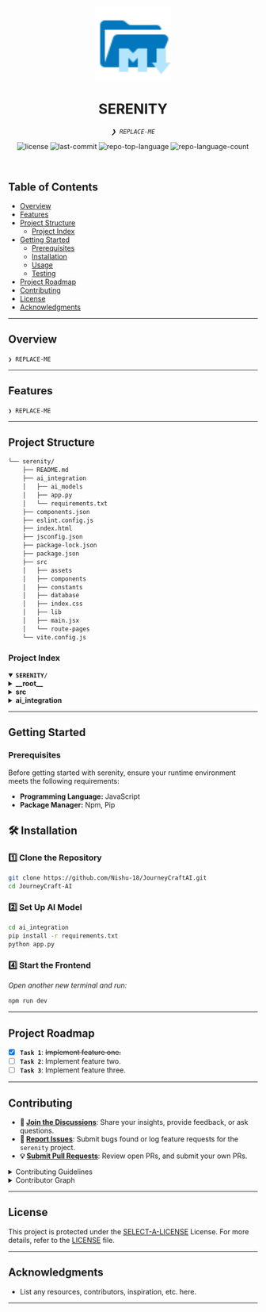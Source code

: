 <p align="center">
    <img src="https://raw.githubusercontent.com/PKief/vscode-material-icon-theme/ec559a9f6bfd399b82bb44393651661b08aaf7ba/icons/folder-markdown-open.svg" align="center" width="30%">
</p>
<p align="center"><h1 align="center">SERENITY</h1></p>
<p align="center">
	<em><code>❯ REPLACE-ME</code></em>
</p>
<p align="center">
	<img src="https://img.shields.io/github/license/Nishu-18/serenity?style=default&logo=opensourceinitiative&logoColor=white&color=0080ff" alt="license">
	<img src="https://img.shields.io/github/last-commit/Nishu-18/serenity?style=default&logo=git&logoColor=white&color=0080ff" alt="last-commit">
	<img src="https://img.shields.io/github/languages/top/Nishu-18/serenity?style=default&color=0080ff" alt="repo-top-language">
	<img src="https://img.shields.io/github/languages/count/Nishu-18/serenity?style=default&color=0080ff" alt="repo-language-count">
</p>
<p align="center"><!-- default option, no dependency badges. -->
</p>
<p align="center">
	<!-- default option, no dependency badges. -->
</p>
<br>

##  Table of Contents

- [ Overview](#-overview)
- [ Features](#-features)
- [ Project Structure](#-project-structure)
  - [ Project Index](#-project-index)
- [ Getting Started](#-getting-started)
  - [ Prerequisites](#-prerequisites)
  - [ Installation](#-installation)
  - [ Usage](#-usage)
  - [ Testing](#-testing)
- [ Project Roadmap](#-project-roadmap)
- [ Contributing](#-contributing)
- [ License](#-license)
- [ Acknowledgments](#-acknowledgments)

---

##  Overview

<code>❯ REPLACE-ME</code>

---

##  Features

<code>❯ REPLACE-ME</code>

---

##  Project Structure

```sh
└── serenity/
    ├── README.md
    ├── ai_integration
    │   ├── ai_models
    │   ├── app.py
    │   └── requirements.txt
    ├── components.json
    ├── eslint.config.js
    ├── index.html
    ├── jsconfig.json
    ├── package-lock.json
    ├── package.json
    ├── src
    │   ├── assets
    │   ├── components
    │   ├── constants
    │   ├── database
    │   ├── index.css
    │   ├── lib
    │   ├── main.jsx
    │   └── route-pages
    └── vite.config.js
```


###  Project Index
<details open>
	<summary><b><code>SERENITY/</code></b></summary>
	<details> <!-- __root__ Submodule -->
		<summary><b>__root__</b></summary>
		<blockquote>
			<table>
			<tr>
				<td><b><a href='https://github.com/Nishu-18/serenity/blob/master/package-lock.json'>package-lock.json</a></b></td>
				<td><code>❯ REPLACE-ME</code></td>
			</tr>
			<tr>
				<td><b><a href='https://github.com/Nishu-18/serenity/blob/master/vite.config.js'>vite.config.js</a></b></td>
				<td><code>❯ REPLACE-ME</code></td>
			</tr>
			<tr>
				<td><b><a href='https://github.com/Nishu-18/serenity/blob/master/jsconfig.json'>jsconfig.json</a></b></td>
				<td><code>❯ REPLACE-ME</code></td>
			</tr>
			<tr>
				<td><b><a href='https://github.com/Nishu-18/serenity/blob/master/package.json'>package.json</a></b></td>
				<td><code>❯ REPLACE-ME</code></td>
			</tr>
			<tr>
				<td><b><a href='https://github.com/Nishu-18/serenity/blob/master/index.html'>index.html</a></b></td>
				<td><code>❯ REPLACE-ME</code></td>
			</tr>
			<tr>
				<td><b><a href='https://github.com/Nishu-18/serenity/blob/master/components.json'>components.json</a></b></td>
				<td><code>❯ REPLACE-ME</code></td>
			</tr>
			<tr>
				<td><b><a href='https://github.com/Nishu-18/serenity/blob/master/eslint.config.js'>eslint.config.js</a></b></td>
				<td><code>❯ REPLACE-ME</code></td>
			</tr>
			</table>
		</blockquote>
	</details>
	<details> <!-- src Submodule -->
		<summary><b>src</b></summary>
		<blockquote>
			<table>
			<tr>
				<td><b><a href='https://github.com/Nishu-18/serenity/blob/master/src/index.css'>index.css</a></b></td>
				<td><code>❯ REPLACE-ME</code></td>
			</tr>
			<tr>
				<td><b><a href='https://github.com/Nishu-18/serenity/blob/master/src/main.jsx'>main.jsx</a></b></td>
				<td><code>❯ REPLACE-ME</code></td>
			</tr>
			</table>
			<details>
				<summary><b>lib</b></summary>
				<blockquote>
					<table>
					<tr>
						<td><b><a href='https://github.com/Nishu-18/serenity/blob/master/src/lib/utils.js'>utils.js</a></b></td>
						<td><code>❯ REPLACE-ME</code></td>
					</tr>
					</table>
				</blockquote>
			</details>
			<details>
				<summary><b>components</b></summary>
				<blockquote>
					<details>
						<summary><b>costum</b></summary>
						<blockquote>
							<table>
							<tr>
								<td><b><a href='https://github.com/Nishu-18/serenity/blob/master/src/components/costum/Header.jsx'>Header.jsx</a></b></td>
								<td><code>❯ REPLACE-ME</code></td>
							</tr>
							<tr>
								<td><b><a href='https://github.com/Nishu-18/serenity/blob/master/src/components/costum/Chart.jsx'>Chart.jsx</a></b></td>
								<td><code>❯ REPLACE-ME</code></td>
							</tr>
							<tr>
								<td><b><a href='https://github.com/Nishu-18/serenity/blob/master/src/components/costum/OauthForm.jsx'>OauthForm.jsx</a></b></td>
								<td><code>❯ REPLACE-ME</code></td>
							</tr>
							</table>
						</blockquote>
					</details>
					<details>
						<summary><b>ui</b></summary>
						<blockquote>
							<table>
							<tr>
								<td><b><a href='https://github.com/Nishu-18/serenity/blob/master/src/components/ui/table.jsx'>table.jsx</a></b></td>
								<td><code>❯ REPLACE-ME</code></td>
							</tr>
							<tr>
								<td><b><a href='https://github.com/Nishu-18/serenity/blob/master/src/components/ui/popover.jsx'>popover.jsx</a></b></td>
								<td><code>❯ REPLACE-ME</code></td>
							</tr>
							<tr>
								<td><b><a href='https://github.com/Nishu-18/serenity/blob/master/src/components/ui/alert-dialog.jsx'>alert-dialog.jsx</a></b></td>
								<td><code>❯ REPLACE-ME</code></td>
							</tr>
							<tr>
								<td><b><a href='https://github.com/Nishu-18/serenity/blob/master/src/components/ui/button.jsx'>button.jsx</a></b></td>
								<td><code>❯ REPLACE-ME</code></td>
							</tr>
							<tr>
								<td><b><a href='https://github.com/Nishu-18/serenity/blob/master/src/components/ui/input.jsx'>input.jsx</a></b></td>
								<td><code>❯ REPLACE-ME</code></td>
							</tr>
							<tr>
								<td><b><a href='https://github.com/Nishu-18/serenity/blob/master/src/components/ui/dialog.jsx'>dialog.jsx</a></b></td>
								<td><code>❯ REPLACE-ME</code></td>
							</tr>
							<tr>
								<td><b><a href='https://github.com/Nishu-18/serenity/blob/master/src/components/ui/SearchMentor.jsx'>SearchMentor.jsx</a></b></td>
								<td><code>❯ REPLACE-ME</code></td>
							</tr>
							<tr>
								<td><b><a href='https://github.com/Nishu-18/serenity/blob/master/src/components/ui/Archive.jsx'>Archive.jsx</a></b></td>
								<td><code>❯ REPLACE-ME</code></td>
							</tr>
							</table>
						</blockquote>
					</details>
				</blockquote>
			</details>
			<details>
				<summary><b>constants</b></summary>
				<blockquote>
					<table>
					<tr>
						<td><b><a href='https://github.com/Nishu-18/serenity/blob/master/src/constants/Constants.jsx'>Constants.jsx</a></b></td>
						<td><code>❯ REPLACE-ME</code></td>
					</tr>
					</table>
				</blockquote>
			</details>
			<details>
				<summary><b>route-pages</b></summary>
				<blockquote>
					<table>
					<tr>
						<td><b><a href='https://github.com/Nishu-18/serenity/blob/master/src/route-pages/Sage.jsx'>Sage.jsx</a></b></td>
						<td><code>❯ REPLACE-ME</code></td>
					</tr>
					<tr>
						<td><b><a href='https://github.com/Nishu-18/serenity/blob/master/src/route-pages/Chatbot.jsx'>Chatbot.jsx</a></b></td>
						<td><code>❯ REPLACE-ME</code></td>
					</tr>
					<tr>
						<td><b><a href='https://github.com/Nishu-18/serenity/blob/master/src/route-pages/Echo.jsx'>Echo.jsx</a></b></td>
						<td><code>❯ REPLACE-ME</code></td>
					</tr>
					<tr>
						<td><b><a href='https://github.com/Nishu-18/serenity/blob/master/src/route-pages/Muse.jsx'>Muse.jsx</a></b></td>
						<td><code>❯ REPLACE-ME</code></td>
					</tr>
					<tr>
						<td><b><a href='https://github.com/Nishu-18/serenity/blob/master/src/route-pages/SearchCounselor.jsx'>SearchCounselor.jsx</a></b></td>
						<td><code>❯ REPLACE-ME</code></td>
					</tr>
					<tr>
						<td><b><a href='https://github.com/Nishu-18/serenity/blob/master/src/route-pages/Home.jsx'>Home.jsx</a></b></td>
						<td><code>❯ REPLACE-ME</code></td>
					</tr>
					</table>
				</blockquote>
			</details>
			<details>
				<summary><b>database</b></summary>
				<blockquote>
					<table>
					<tr>
						<td><b><a href='https://github.com/Nishu-18/serenity/blob/master/src/database/searchCounslor.js'>searchCounslor.js</a></b></td>
						<td><code>❯ REPLACE-ME</code></td>
					</tr>
					<tr>
						<td><b><a href='https://github.com/Nishu-18/serenity/blob/master/src/database/Dashboard.jsx'>Dashboard.jsx</a></b></td>
						<td><code>❯ REPLACE-ME</code></td>
					</tr>
					<tr>
						<td><b><a href='https://github.com/Nishu-18/serenity/blob/master/src/database/dbconfig.js'>dbconfig.js</a></b></td>
						<td><code>❯ REPLACE-ME</code></td>
					</tr>
					<tr>
						<td><b><a href='https://github.com/Nishu-18/serenity/blob/master/src/database/vectorconfig.jsx'>vectorconfig.jsx</a></b></td>
						<td><code>❯ REPLACE-ME</code></td>
					</tr>
					</table>
				</blockquote>
			</details>
		</blockquote>
	</details>
	<details> <!-- ai_integration Submodule -->
		<summary><b>ai_integration</b></summary>
		<blockquote>
			<table>
			<tr>
				<td><b><a href='https://github.com/Nishu-18/serenity/blob/master/ai_integration/app.py'>app.py</a></b></td>
				<td><code>❯ REPLACE-ME</code></td>
			</tr>
			<tr>
				<td><b><a href='https://github.com/Nishu-18/serenity/blob/master/ai_integration/requirements.txt'>requirements.txt</a></b></td>
				<td><code>❯ REPLACE-ME</code></td>
			</tr>
			</table>
			<details>
				<summary><b>ai_models</b></summary>
				<blockquote>
					<table>
					<tr>
						<td><b><a href='https://github.com/Nishu-18/serenity/blob/master/ai_integration/ai_models/muse.py'>muse.py</a></b></td>
						<td><code>❯ REPLACE-ME</code></td>
					</tr>
					<tr>
						<td><b><a href='https://github.com/Nishu-18/serenity/blob/master/ai_integration/ai_models/sage.py'>sage.py</a></b></td>
						<td><code>❯ REPLACE-ME</code></td>
					</tr>
					<tr>
						<td><b><a href='https://github.com/Nishu-18/serenity/blob/master/ai_integration/ai_models/echo.py'>echo.py</a></b></td>
						<td><code>❯ REPLACE-ME</code></td>
					</tr>
					</table>
				</blockquote>
			</details>
		</blockquote>
	</details>
</details>

---
##  Getting Started

###  Prerequisites

Before getting started with serenity, ensure your runtime environment meets the following requirements:

- **Programming Language:** JavaScript
- **Package Manager:** Npm, Pip


## 🛠 Installation

### 1️⃣ Clone the Repository
```sh
git clone https://github.com/Nishu-18/JourneyCraftAI.git
cd JourneyCraft-AI
```

### 2️⃣ Set Up AI Model
```sh
cd ai_integration
pip install -r requirements.txt
python app.py
```

### 4️⃣ Start the Frontend
_Open another new terminal and run:_
```sh
npm run dev
```

---
##  Project Roadmap

- [X] **`Task 1`**: <strike>Implement feature one.</strike>
- [ ] **`Task 2`**: Implement feature two.
- [ ] **`Task 3`**: Implement feature three.

---

##  Contributing

- **💬 [Join the Discussions](https://github.com/Nishu-18/serenity/discussions)**: Share your insights, provide feedback, or ask questions.
- **🐛 [Report Issues](https://github.com/Nishu-18/serenity/issues)**: Submit bugs found or log feature requests for the `serenity` project.
- **💡 [Submit Pull Requests](https://github.com/Nishu-18/serenity/blob/main/CONTRIBUTING.md)**: Review open PRs, and submit your own PRs.

<details closed>
<summary>Contributing Guidelines</summary>

1. **Fork the Repository**: Start by forking the project repository to your github account.
2. **Clone Locally**: Clone the forked repository to your local machine using a git client.
   ```sh
   git clone https://github.com/Nishu-18/serenity
   ```
3. **Create a New Branch**: Always work on a new branch, giving it a descriptive name.
   ```sh
   git checkout -b new-feature-x
   ```
4. **Make Your Changes**: Develop and test your changes locally.
5. **Commit Your Changes**: Commit with a clear message describing your updates.
   ```sh
   git commit -m 'Implemented new feature x.'
   ```
6. **Push to github**: Push the changes to your forked repository.
   ```sh
   git push origin new-feature-x
   ```
7. **Submit a Pull Request**: Create a PR against the original project repository. Clearly describe the changes and their motivations.
8. **Review**: Once your PR is reviewed and approved, it will be merged into the main branch. Congratulations on your contribution!
</details>

<details closed>
<summary>Contributor Graph</summary>
<br>
<p align="left">
   <a href="https://github.com{/Nishu-18/serenity/}graphs/contributors">
      <img src="https://contrib.rocks/image?repo=Nishu-18/serenity">
   </a>
</p>
</details>

---

##  License

This project is protected under the [SELECT-A-LICENSE](https://choosealicense.com/licenses) License. For more details, refer to the [LICENSE](https://choosealicense.com/licenses/) file.

---

##  Acknowledgments

- List any resources, contributors, inspiration, etc. here.

---
